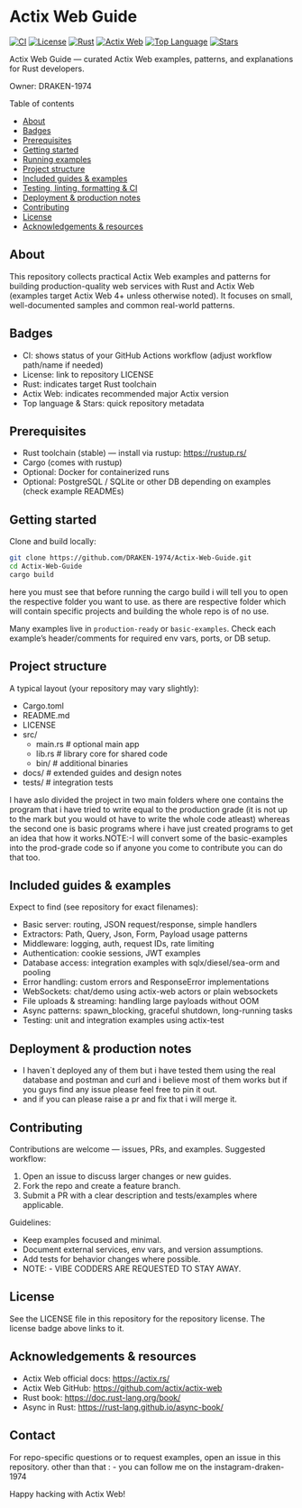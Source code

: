 
# Actix Web Guide

[![CI](https://img.shields.io/github/actions/workflow/status/DRAKEN-1974/Actix-Web-Guide/ci.yml?branch=main&label=github%20actions&style=flat-square)](https://github.com/DRAKEN-1974/Actix-Web-Guide/actions)
[![License](https://img.shields.io/github/license/DRAKEN-1974/Actix-Web-Guide?style=flat-square)](https://github.com/DRAKEN-1974/Actix-Web-Guide/blob/main/LICENSE)
[![Rust](https://img.shields.io/badge/rust-stable-#DEA584?style=flat-square&logo=rust&logoColor=white)](https://www.rust-lang.org/)
[![Actix Web](https://img.shields.io/badge/actix--web-4.x-blue?style=flat-square)](https://actix.rs/)
[![Top Language](https://img.shields.io/github/languages/top/DRAKEN-1974/Actix-Web-Guide?style=flat-square)](https://github.com/DRAKEN-1974/Actix-Web-Guide)
[![Stars](https://img.shields.io/github/stars/DRAKEN-1974/Actix-Web-Guide?style=social)](https://github.com/DRAKEN-1974/Actix-Web-Guide/stargazers)

Actix Web Guide — curated Actix Web examples, patterns, and explanations for Rust developers.

Owner: DRAKEN-1974

Table of contents
- [About](#about)
- [Badges](#badges)
- [Prerequisites](#prerequisites)
- [Getting started](#getting-started)
- [Running examples](#running-examples)
- [Project structure](#project-structure)
- [Included guides & examples](#included-guides--examples)
- [Testing, linting, formatting & CI](#testing-linting-formatting--ci)
- [Deployment & production notes](#deployment--production-notes)
- [Contributing](#contributing)
- [License](#license)
- [Acknowledgements & resources](#acknowledgements--resources)

About
-----
This repository collects practical Actix Web examples and patterns for building production-quality web services with Rust and Actix Web (examples target Actix Web 4+ unless otherwise noted). It focuses on small, well-documented samples and common real-world patterns.

Badges
------
- CI: shows status of your GitHub Actions workflow (adjust workflow path/name if needed)
- License: link to repository LICENSE
- Rust: indicates target Rust toolchain
- Actix Web: indicates recommended major Actix version
- Top language & Stars: quick repository metadata

Prerequisites
-------------
- Rust toolchain (stable) — install via rustup: https://rustup.rs/
- Cargo (comes with rustup)
- Optional: Docker for containerized runs
- Optional: PostgreSQL / SQLite or other DB depending on examples (check example READMEs)

Getting started
---------------
Clone and build locally:

```bash
git clone https://github.com/DRAKEN-1974/Actix-Web-Guide.git
cd Actix-Web-Guide
cargo build
```
here you must see that before running the cargo build i will tell you to open the respective folder you want to use.
as there are respective folder which will contain specific projects and building the whole repo is of no use.

Many examples live in `production-ready` or `basic-examples`. Check each example’s header/comments for required env vars, ports, or DB setup.



Project structure
-----------------
A typical layout (your repository may vary slightly):

- Cargo.toml
- README.md
- LICENSE
- src/
  - main.rs        # optional main app
  - lib.rs         # library core for shared code
  - bin/           # additional binaries
- docs/            # extended guides and design notes
- tests/           # integration tests

I have aslo divided the project in two main folders where one contains the program that i have tried to write equal to the production grade (it is not up to the mark but you would ot have to write the whole code atleast) whereas the second one is basic programs where  i have just created programs to get an idea that how it works.NOTE:-I will convert some of the basic-examples into the prod-grade code so if anyone you come to contribute you can do that too.


Included guides & examples
--------------------------
Expect to find (see repository for exact filenames):
- Basic server: routing, JSON request/response, simple handlers
- Extractors: Path, Query, Json, Form, Payload usage patterns
- Middleware: logging, auth, request IDs, rate limiting
- Authentication: cookie sessions, JWT examples
- Database access: integration examples with sqlx/diesel/sea-orm and pooling
- Error handling: custom errors and ResponseError implementations
- WebSockets: chat/demo using actix-web actors or plain websockets
- File uploads & streaming: handling large payloads without OOM
- Async patterns: spawn_blocking, graceful shutdown, long-running tasks
- Testing: unit and integration examples using actix-test


Deployment & production notes
-----------------------------
- I haven`t deployed any of them but i have tested them using the real database and postman and curl and i believe most of them works but if you guys find any issue please feel free to pin it out.
- and if you can please raise a pr and fix that i will merge it.


Contributing
------------
Contributions are welcome — issues, PRs, and examples. Suggested workflow:
1. Open an issue to discuss larger changes or new guides.
2. Fork the repo and create a feature branch.
3. Submit a PR with a clear description and tests/examples where applicable.

Guidelines:
- Keep examples focused and minimal.
- Document external services, env vars, and version assumptions.
- Add tests for behavior changes where possible.
- NOTE: - VIBE CODDERS ARE REQUESTED TO STAY AWAY.

License
-------
See the LICENSE file in this repository for the repository license. The license badge above links to it.


Acknowledgements & resources
---------------------------
- Actix Web official docs: https://actix.rs/
- Actix Web GitHub: https://github.com/actix/actix-web
- Rust book: https://doc.rust-lang.org/book/
- Async in Rust: https://rust-lang.github.io/async-book/

Contact
-------
For repo-specific questions or to request examples, open an issue in this repository.
other than that : - you can follow me on the instagram-draken-1974

Happy hacking with Actix Web! 
```
